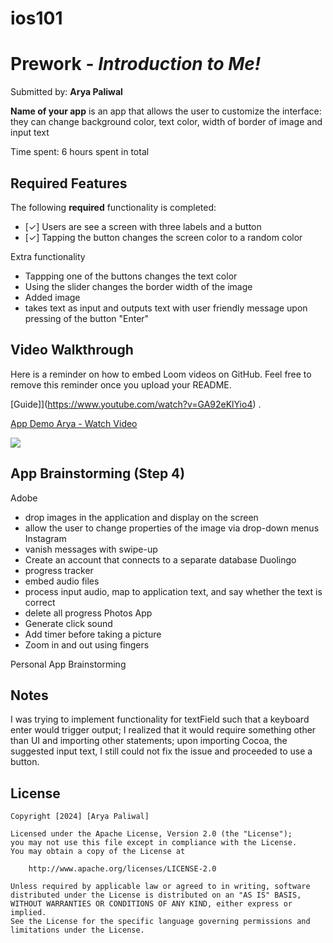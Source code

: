# ios101
# Prework - *Introduction to Me!*

Submitted by: **Arya Paliwal**

**Name of your app** is an app that allows the user to customize the interface: they can change background color, text color, width of border of image and input text

Time spent: 6 hours spent in total

## Required Features

The following **required** functionality is completed:

- [✓] Users are see a screen with three labels and a button
- [✓] Tapping the button changes the screen color to a random color
  
Extra functionality
- Tappping one of the buttons changes the text color
- Using the slider changes the border width of the image
- Added image
- takes text as input and outputs text with user friendly message upon pressing of the button "Enter" 
 
## Video Walkthrough

Here is a reminder on how to embed Loom videos on GitHub. Feel free to remove this reminder once you upload your README. 

[Guide]](https://www.youtube.com/watch?v=GA92eKlYio4) .

<div>
    <a href="https://www.loom.com/share/904d61cb7af74463bfa3f28e464adf0b">
      <p>App Demo Arya - Watch Video</p>
    </a>
    <a href="https://www.loom.com/share/904d61cb7af74463bfa3f28e464adf0b">
      <img style="max-width:300px;" src="https://cdn.loom.com/sessions/thumbnails/904d61cb7af74463bfa3f28e464adf0b-f898aa300a5c7556-full-play.gif">
    </a>
  </div>

## App Brainstorming (Step 4)
Adobe 
- drop images in the application and display on the screen
- allow the user to change properties of the image via drop-down menus
Instagram
- vanish messages with swipe-up
- Create an account that connects to a separate database
Duolingo
- progress tracker
- embed audio files
- process input audio, map to application text, and say whether the text is correct
- delete all progress
Photos App
- Generate click sound
- Add timer before taking a picture
- Zoom in and out using fingers
  
Personal App Brainstorming


## Notes

I was trying to implement functionality for textField such that a keyboard enter would trigger output; I realized that it would require something other than UI and importing other statements; 
upon importing Cocoa, the suggested input text, I still could not fix the issue and proceeded to use a button.

## License

    Copyright [2024] [Arya Paliwal]

    Licensed under the Apache License, Version 2.0 (the "License");
    you may not use this file except in compliance with the License.
    You may obtain a copy of the License at

        http://www.apache.org/licenses/LICENSE-2.0

    Unless required by applicable law or agreed to in writing, software
    distributed under the License is distributed on an "AS IS" BASIS,
    WITHOUT WARRANTIES OR CONDITIONS OF ANY KIND, either express or implied.
    See the License for the specific language governing permissions and
    limitations under the License.
